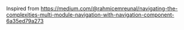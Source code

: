 Inspired from https://medium.com/@rahmicemreunal/navigating-the-complexities-multi-module-navigation-with-navigation-component-6a35ed79a273
